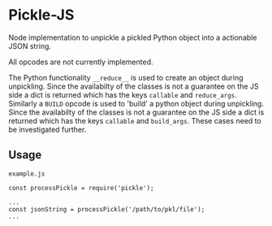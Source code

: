 # Pickle-JS

Node implementation to unpickle a pickled Python object into a actionable JSON string.

All opcodes are not currently implemented.

The Python functionality `__reduce__` is used to create an object during unpickling. Since the availabilty of the classes is not a guarantee on the JS side a dict is returned which has the keys `callable` and `reduce_args`. Similarly a `BUILD` opcode is used to 'build' a python object during unpickling. Since the availabilty of the classes is not a guarantee on the JS side a dict is returned which has the keys `callable` and `build_args`. These cases need to be investigated further.

## Usage
`example.js`
```
const processPickle = require('pickle');

...
const jsonString = processPickle('/path/to/pkl/file');
...
```
